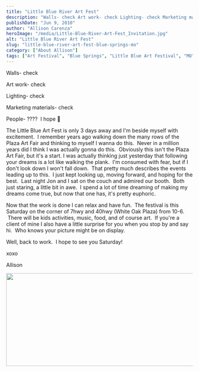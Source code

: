 ```yaml
---
title: "Little Blue River Art Fest"
description: "Walls- check Art work- check Lighting- check Marketing materials- check People- ????  I hope 🙂 The Little Blue Art Fest "
publishDate: "Jun 9, 2010"
author: "Allison Carenza"
heroImage: "/media/Little-Blue-River-Art-Fest_Invitation.jpg"
alt: "Little Blue River Art Fest"
slug: "little-blue-river-art-fest-blue-springs-mo"
category: ["About Allison"]
tags: ["Art Festival", "Blue Springs", "Little Blue Art Festival", "MO"]
---
```


<p>Walls- check</p>
<p>Art work- check</p>
<p>Lighting- check</p>
<p>Marketing materials- check</p>
<p>People- ????  I hope 🙂</p>
<p>The Little Blue Art Fest is only 3 days away and I&apos;m beside myself with excitement.  I remember years ago walking down the many rows of the Plaza Art Fair and thinking to myself I wanna do this.  Never in a million years did I think I was actually gonna do this.  Obviously this isn&apos;t the Plaza Art Fair, but it&apos;s a start. I was actually thinking just yesterday that following your dreams is a lot like walking the plank.  I&apos;m consumed with fear, but if I don&apos;t look down I won&apos;t fall down.  That pretty much describes the events leading up to this.  I just kept looking up, moving forward, and hoping for the best.  Last night Jon and I sat on the couch and admired our booth.  Both just staring, a little bit in awe.  I spend a lot of time dreaming of making my dreams come true, but now that one has, it&apos;s pretty euphoric.</p>
<p>Now that the work is done I can relax and have fun.  The festival is this Saturday on the corner of 7hwy and 40hwy (White Oak Plaza) from 10-6.  There will be kids activities, music, food, and of course art.  If you&apos;re a client of mine I also have a little surprise for you when you stop by and say hi.  Who knows your picture might be on display.</p>
<p>Well, back to work.  I hope to see you Saturday!</p>
<p>xoxo</p>
<p>Allison</p>
<p><img class="aligncenter size-full wp-image-873" title="Little Blue River Art Fest_Invitation" src="/media/Little-Blue-River-Art-Fest_Invitation.jpg" alt="" width="563" height="250"   /></p>

